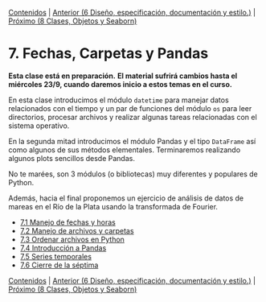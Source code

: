 [Contenidos](../Contenidos.md) \| [Anterior (6 Diseño, especificación, documentación y estilo.)](../06_Plt_Especificacion_y_Documentacion/00_Resumen.md) \| [Próximo (8 Clases, Objetos y Seaborn)](../08_OOP_RL/00_Resumen.md)

# 7. Fechas, Carpetas y Pandas
**Esta clase está en preparación.**
**El material sufrirá cambios hasta el miércoles 23/9, cuando daremos inicio a estos temas en el curso.**

En esta clase introducimos el módulo `datetime` para manejar datos relacionados con el tiempo y un par de funciones del módulo `os` para leer directorios, procesar archivos y realizar algunas tareas relacionadas con el sistema operativo.

En la segunda mitad introducimos el módulo Pandas y el tipo `DataFrame` así como algunos de sus métodos elementales. Terminaremos realizando algunos plots sencillos desde Pandas.

No te marées, son 3 módulos (o bibliotecas) muy diferentes y populares de Python.

Además, hacia el final proponemos un ejercicio de análisis de datos de mareas en el Río de la Plata usando la transformada de Fourier.

* [7.1 Manejo de fechas y horas](01_Fechas.md)
* [7.2 Manejo de archivos y carpetas](02_Archivos_y_Directorios.md)
* [7.3 Ordenar archivos en Python](03_Ordenando_archivos.md)
* [7.4 Introducción a Pandas](04_Pandas.md)
* [7.5 Series temporales](05_Series_Temporales.md)
* [7.6 Cierre de la séptima](06_Cierre.md)


[Contenidos](../Contenidos.md) \| [Anterior (6 Diseño, especificación, documentación y estilo.)](../06_Plt_Especificacion_y_Documentacion/00_Resumen.md) \| [Próximo (8 Clases, Objetos y Seaborn)](../08_OOP_RL/00_Resumen.md)
